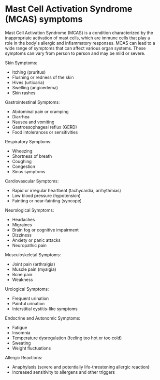 # Mast Cell Activation Syndrome (MCAS) symptoms

Mast Cell Activation Syndrome (MCAS) is a condition characterized by the inappropriate activation of mast cells, which are immune cells that play a role in the body's allergic and inflammatory responses. MCAS can lead to a wide range of symptoms that can affect various organ systems. These symptoms can vary from person to person and may be mild or severe.

Skin Symptoms:

* Itching (pruritus)
* Flushing or redness of the skin
* Hives (urticaria)
* Swelling (angioedema)
* Skin rashes

Gastrointestinal Symptoms:

* Abdominal pain or cramping
* Diarrhea
* Nausea and vomiting
* Gastroesophageal reflux (GERD)
* Food intolerances or sensitivities

Respiratory Symptoms:

* Wheezing
* Shortness of breath
* Coughing
* Congestion
* Sinus symptoms

Cardiovascular Symptoms:

* Rapid or irregular heartbeat (tachycardia, arrhythmias)
* Low blood pressure (hypotension)
* Fainting or near-fainting (syncope)

Neurological Symptoms:

* Headaches
* Migraines
* Brain fog or cognitive impairment
* Dizziness
* Anxiety or panic attacks
* Neuropathic pain

Musculoskeletal Symptoms:

* Joint pain (arthralgia)
* Muscle pain (myalgia)
* Bone pain
* Weakness

Urological Symptoms:
* Frequent urination
* Painful urination
* Interstitial cystitis-like symptoms

Endocrine and Autonomic Symptoms:

* Fatigue
* Insomnia
* Temperature dysregulation (feeling too hot or too cold)
* Sweating
* Weight fluctuations

Allergic Reactions:

* Anaphylaxis (severe and potentially life-threatening allergic reaction)
* Increased sensitivity to allergens and other triggers
